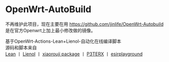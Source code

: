 # OpenWrt-AutoBuild

不再维护此项目，现在主要在用
https://github.com/jinlife/OpenWrt-Autobuild
是在官方Openwrt上加上最小修改做的镜像。

基于OpenWrt-Actions-Lean+Lienol-自动化在线编译脚本  
源码和脚本来自  
[Lean](https://github.com/coolsnowwolf/lede)  丨  [ Lienol](https://github.com/Lienol/openwrt )  丨  [ xiaorouji package](https://github.com/xiaorouji/openwrt-passwall )  丨  [P3TERX](https://github.com/P3TERX/Actions-OpenWrt)  丨  [esirplayground](https://github.com/esirplayground/AutoBuild-OpenWrt)  
